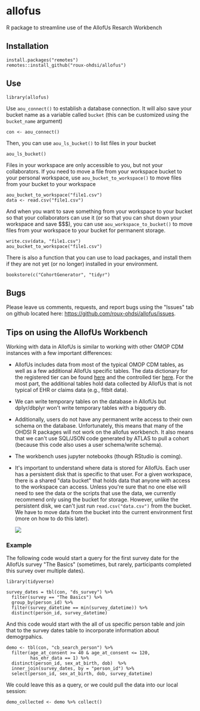 
# allofus

R package to streamline use of the AllofUs Resarch Workbench 

## Installation

```
install.packages("remotes")
remotes::install_github("roux-ohdsi/allofus")
```

## Use

```
library(allofus)
```

Use `aou_connect()` to establish a database connection. It will also
save your bucket name as a variable called `bucket` (this can be customized using the 
`bucket_name` argument)

```
con <- aou_connect()
```

Then, you can use `aou_ls_bucket()` to list files in your bucket

```
aou_ls_bucket()
```

Files in your workspace are only accessible to you, but not your collaborators. If you need to move a file from your workspace bucket to your personal workspace, use `aou_bucket_to_workspace()` to move files from your bucket to your workspace

```
aou_bucket_to_workspace("file1.csv")
data <- read.csv("file1.csv")
```

And when you want to save something from your workspace to your bucket so that
your collaborators can use it (or so that you can shut down your workspace and save \$\$\$), you can use `aou_workspace_to_bucket()` to move files from your workspace to your bucket
for permanent storage.

```
write.csv(data, "file1.csv")
aou_bucket_to_workspace("file1.csv")
```

There is also a function that you can use to load packages, and install them if
they are not yet (or no longer) installed in your environment. 

```
bookstore(c("CohortGenerator", "tidyr")
```

## Bugs

Please leave us comments, requests, and report bugs using the "Issues" tab on github located here: https://github.com/roux-ohdsi/allofus/issues.

## Tips on using the AllofUs Workbench

Working with data in AllofUs is similar to working with other OMOP CDM instances with a few important differences:

-   AllofUs includes data from most of the typical OMOP CDM tables, as well as a few additional AllofUs specific tables. The data dictionary for the registered tier can be found [here](https://docs.google.com/spreadsheets/d/1HNxLGGKCJFWi5dBXiFgu3nZlV6klMLiHVjqANCu03UY/edit#gid=183931508) and the controlled tier [here](https://docs.google.com/spreadsheets/d/1XLVq84LLd0VZMioF2sPwyiaPw3EFp5c8o1CTWGPH-Yc/edit#gid=183931508). For the most part, the additional tables hold data collected by AllofUs that is not typical of EHR or claims data (e.g., fitbit data).

-   We can write temporary tables on the database in AllofUs but dplyr/dbplyr won't write temporary tables with a bigquery db. 

- Additionally, users do not have any permanent write access to their own schema on the database. Unfortunately, this means that many of the OHDSI R packages will not work on the allofus workbench. It also means that we can't use SQL/JSON code generated by ATLAS to pull a cohort (because this code also uses a user schema/write schema).

-   The workbench uses jupyter notebooks (though RStudio is coming).

-   It's important to understand where data is stored for AllofUs. Each user has a persistent disk that is specific to that user. For a given workspace, there is a shared "data bucket" that holds data that anyone with access to the workspace can access. Unless you're sure that no one else will need to see the data or the scripts that use the data, we currently recommend only using the bucket for storage. However, unlike the persistent disk, we can't just run `read.csv("data.csv")` from the bucket. We have to move data from the bucket into the current environment first (more on how to do this later).

    ![](https://support.researchallofus.org/hc/article_attachments/14431834598036)

### Example

The following code would start a query for the first survey date for the AllofUs survey "The Basics" (sometimes, but rarely, participants completed this survey over multiple dates).

```{r, eval = FALSE}
library(tidyverse)

survey_dates = tbl(con, "ds_survey") %>%
  filter(survey == "The Basics") %>%
  group_by(person_id) %>%
  filter(survey_datetime == min(survey_datetime)) %>%
  distinct(person_id, survey_datetime)
```

And this code would start with the all of us specific person table and join that to the survey dates table to incorporate information about demogrpahics.

```{r, eval = FALSE}
demo <- tbl(con, "cb_search_person") %>%
  filter(age_at_consent >= 40 & age_at_consent <= 120,
         has_ehr_data == 1) %>%
  distinct(person_id, sex_at_birth, dob)  %>%
  inner_join(survey_dates, by = "person_id") %>%
  select(person_id, sex_at_birth, dob, survey_datetime)
```

We could leave this as a query, or we could pull the data into our local session:

```{r, eval = FALSE}
demo_collected <- demo %>% collect()
```
